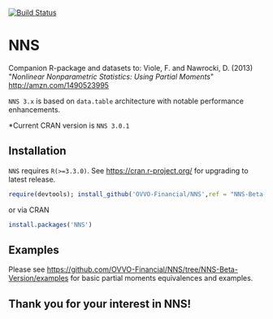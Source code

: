 [![Build Status](https://travis-ci.org/OVVO-Financial/NNS.svg?branch=master)](https://travis-ci.org/OVVO-Financial/NNS)

# NNS

Companion R-package and datasets to: 
Viole, F. and Nawrocki, D. (2013) "*Nonlinear Nonparametric Statistics: Using Partial Moments*" http://amzn.com/1490523995

`NNS 3.x` is based on `data.table` architecture with notable performance enhancements.

*Current CRAN version is `NNS 3.0.1`

## Installation
`NNS` requires `R(>=3.3.0)`.  See https://cran.r-project.org/ for upgrading to latest release.

```r
require(devtools); install_github('OVVO-Financial/NNS',ref = "NNS-Beta-Version")
```
or via CRAN
```r
install.packages('NNS')
```

## Examples
Please see https://github.com/OVVO-Financial/NNS/tree/NNS-Beta-Version/examples for basic partial moments equivalences and examples.


## Thank you for your interest in NNS!
